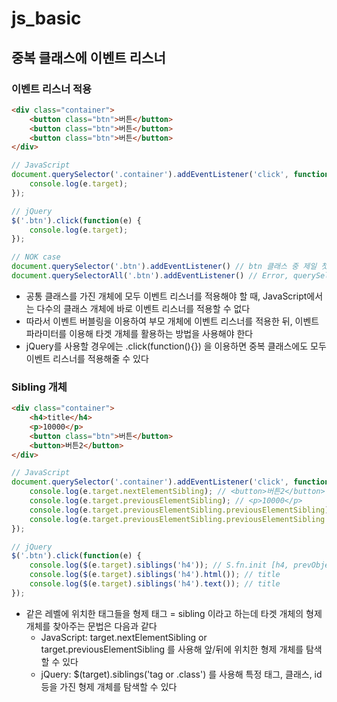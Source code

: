 # js_basic

## 중복 클래스에 이벤트 리스너
### 이벤트 리스너 적용
```html
<div class="container">
    <button class="btn">버튼</button>
    <button class="btn">버튼</button>
    <button class="btn">버튼</button>
</div>
```
```js
// JavaScript
document.querySelector('.container').addEventListener('click', function(e) {
    console.log(e.target);
});

// jQuery
$('.btn').click(function(e) {
    console.log(e.target);
});

// NOK case
document.querySelector('.btn').addEventListener() // btn 클래스 중 제일 첫번째 개체만 이벤트 리스너가 적용
document.querySelectorAll('.btn').addEventListener() // Error, querySelectorAll 에는 인덱싱이 필요
```
- 공통 클래스를 가진 개체에 모두 이벤트 리스너를 적용해야 할 때, JavaScript에서는 다수의 클래스 개체에 바로 이벤트 리스너를 적용할 수 없다
- 따라서 이벤트 버블링을 이용하여 부모 개체에 이벤트 리스너를 적용한 뒤, 이벤트 파라미터를 이용해 타겟 개체를 활용하는 방법을 사용해야 한다
- jQuery를 사용할 경우에는 .click(function(){}) 을 이용하면 중복 클래스에도 모두 이벤트 리스너를 적용해줄 수 있다

### Sibling 개체
```html
<div class="container">
    <h4>title</h4>
    <p>10000</p>
    <button class="btn">버튼</button>
    <button>버튼2</button>
</div>
```
```js
// JavaScript
document.querySelector('.container').addEventListener('click', function(e) {
    console.log(e.target.nextElementSibling); // <button>버튼2</button>
    console.log(e.target.previousElementSibling); // <p>10000</p>
    console.log(e.target.previousElementSibling.previousElementSibling); // <h4>title</h4>
    console.log(e.target.previousElementSibling.previousElementSibling.innerHTML); // title
});

// jQuery
$('.btn').click(function(e) {
    console.log($(e.target).siblings('h4')); // S.fn.init [h4, prevObject: S.fn.init(1)]
    console.log($(e.target).siblings('h4').html()); // title
    console.log($(e.target).siblings('h4').text()); // title
});
```
- 같은 레벨에 위치한 태그들을 형제 태그 = sibling 이라고 하는데 타겟 개체의 형제 개체를 찾아주는 문법은 다음과 같다
    - JavaScript: target.nextElementSibling or target.previousElementSibling 를 사용해 앞/뒤에 위치한 형제 개체를 탐색할 수 있다
    - jQuery: $(target).siblings('tag or .class') 를 사용해 특정 태그, 클래스, id 등을 가진 형제 개체를 탐색할 수 있다
